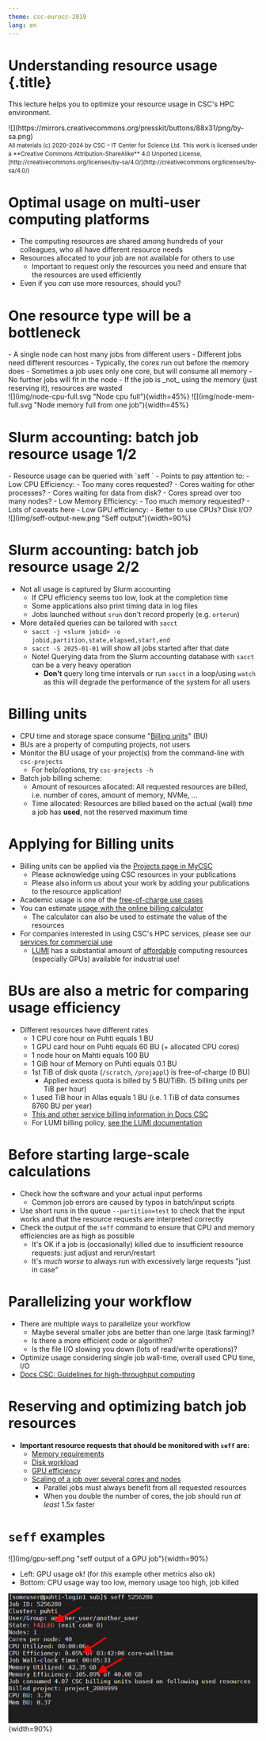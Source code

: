 ```yaml
---
theme: csc-eurocc-2019
lang: en
---
```


# Understanding resource usage {.title}

This lecture helps you to optimize your resource usage in CSC's HPC environment.

<div class="column">
![](https://mirrors.creativecommons.org/presskit/buttons/88x31/png/by-sa.png)
</div>
<div class="column">
<small>
All materials (c) 2020-2024 by CSC – IT Center for Science Ltd.
This work is licensed under a **Creative Commons Attribution-ShareAlike** 4.0
Unported License, [http://creativecommons.org/licenses/by-sa/4.0/](http://creativecommons.org/licenses/by-sa/4.0/)
</small>
</div>

# Optimal usage on multi-user computing platforms

- The computing resources are shared among hundreds of your colleagues, who all have different resource needs
- Resources allocated to your job are not available for others to use
   - Important to request only the resources you need and ensure that the resources are used efficiently
- Even if you _can_ use more resources, should you?

# One resource type will be a bottleneck

<div class="column">
- A single node can host many jobs from different users
- Different jobs need different resources
- Typically, the cores run out before the memory does
- Sometimes a job uses only one core, but will consume all memory
   - No further jobs will fit in the node
   - If the job is _not_ using the memory (just reserving it), resources are wasted
</div>
<div class="column">
![](img/node-cpu-full.svg "Node cpu full"){width=45%}
![](img/node-mem-full.svg "Node memory full from one job"){width=45%}
</div>

# Slurm accounting: batch job resource usage 1/2

<div class="column">
- Resource usage can be queried with `seff <slurm jobid>`
- Points to pay attention to:
   - Low CPU Efficiency:
      - Too many cores requested?
      - Cores waiting for other processes?
      - Cores waiting for data from disk?
      - Cores spread over too many nodes?
   - Low Memory Efficiency:
      - Too much memory requested?
      - Lots of caveats here
   - Low GPU efficiency:
      - Better to use CPUs? Disk I/O?
</div>
<div class="column">
![](img/seff-output-new.png "Seff output"){width=90%}
</div>

# Slurm accounting: batch job resource usage 2/2

- Not all usage is captured by Slurm accounting
   - If CPU efficiency seems too low, look at the completion time
   - Some applications also print timing data in log files
   - Jobs launched without `srun` don't record properly (e.g. `orterun`)
- More detailed queries can be tailored with `sacct`
   - `sacct -j <slurm jobid> -o jobid,partition,state,elapsed,start,end`
   - `sacct -S 2025-01-01` will show all jobs started after that date
   - Note! Querying data from the Slurm accounting database with `sacct` can be a very heavy operation
      - **Don't** query long time intervals or run `sacct` in a loop/using `watch` as this will degrade the performance of the system for all users

# Billing units

- CPU time and storage space consume "[Billing units](https://docs.csc.fi/accounts/billing/)" (BU)
- BUs are a property of computing projects, not users
- Monitor the BU usage of your project(s) from the command-line with `csc-projects`
   - For help/options, try `csc-projects -h`
- Batch job billing scheme:
   - Amount of resources allocated: All requested resources are billed, i.e. number of cores, amount of memory, NVMe, ...
   - Time allocated: Resources are billed based on the actual (wall) _time_ a job has **used**, not the reserved maximum time

# Applying for Billing units

- Billing units can be applied via the [Projects page in MyCSC](https://my.csc.fi/welcome)
   - Please acknowledge using CSC resources in your publications
   - Please also inform us about your work by adding your publications to the resource application!
- Academic usage is one of the [free-of-charge use cases](https://research.csc.fi/free-of-charge-use)
- You can estimate [usage with the online billing calculator](https://research.csc.fi/resources/#buc)
   - The calculator can also be used to estimate the value of the resources
- For companies interested in using CSC's HPC services, please see our [services for commercial use](https://research.csc.fi/commercial-use/)
   - [LUMI](https://www.lumi-supercomputer.eu/) has a substantial amount of [affordable](https://csc.fi/en/about-us/customers/high-performance-computing-for-companies/#service-price-list) computing resources (especially GPUs) available for industrial use!

# BUs are also a metric for comparing usage efficiency

- Different resources have different rates
   - 1 CPU core hour on Puhti equals 1 BU
   - 1 GPU card hour on Puhti equals 60 BU (+ allocated CPU cores)
   - 1 node hour on Mahti equals 100 BU
   - 1 GiB hour of Memory on Puhti equals 0.1 BU
   - 1st TiB of disk quota (`/scratch`, `/projappl`) is free-of-charge (0 BU)
      - Applied excess quota is billed by 5 BU/TiBh. (5 billing units per TiB per hour)
   - 1 used TiB hour in Allas equals 1 BU (i.e. 1 TiB of data consumes 8760 BU per year)
   - [This and other service billing information in Docs CSC](https://docs.csc.fi/accounts/billing/)
   - For LUMI billing policy, [see the LUMI documentation](https://docs.lumi-supercomputer.eu/runjobs/lumi_env/billing/)

# Before starting large-scale calculations

- Check how the software and your actual input performs
    - Common job errors are caused by typos in batch/input scripts
- Use short runs in the queue `--partition=test` to check that the input works and that the resource requests are interpreted correctly
- Check the output of the `seff` command to ensure that CPU and memory efficiencies are as high as possible
    - It's OK if a job is (occasionally) killed due to insufficient resource requests: just adjust and rerun/restart
    - It's _much worse_ to always run with excessively large requests "just in case"

# Parallelizing your workflow

- There are multiple ways to parallelize your workflow
   - Maybe several smaller jobs are better than one large (task farming)?
   - Is there a more efficient code or algorithm?
   - Is the file I/O slowing you down (lots of read/write operations)?
- Optimize usage considering single job wall-time, overall used CPU time, I/O
- [Docs CSC: Guidelines for high-throughput computing](https://docs.csc.fi/computing/running/throughput/)

# Reserving and optimizing batch job resources

- **Important resource requests that should be monitored with `seff` are:**
   - [Memory requirements](https://docs.csc.fi/support/faq/how-much-memory-my-job-needs/)  
   - [Disk workload](https://docs.csc.fi/computing/disk/#temporary-local-disk-areas)
   - [GPU efficiency](https://docs.csc.fi/computing/usage-policy/#gpu-nodes)
   - [Scaling of a job over several cores and nodes](https://docs.csc.fi/computing/running/performance-checklist/#perform-a-scaling-test)
      - Parallel jobs must always benefit from all requested resources
      - When you double the number of cores, the job should run _at least_ 1.5x faster

# `seff` examples

<div class="column">
![](img/gpu-seff.png "seff output of a GPU job"){width=90%}
</div>
<div class="column">

- Left: GPU usage ok! (for _this_ example other metrics also ok)
- Bottom: CPU usage way too low, memory usage too high, job killed

![](img/seff-oom.png "seff output when memory runs out"){width=90%}
</div>
